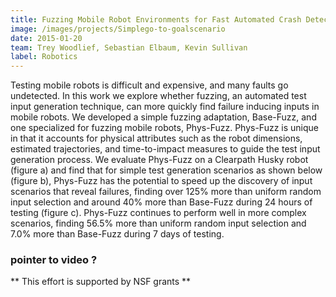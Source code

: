 ```yaml
---
title: Fuzzing Mobile Robot Environments for Fast Automated Crash Detection
image: /images/projects/Simplego-to-goalscenario
date: 2015-01-20
team: Trey Woodlief, Sebastian Elbaum, Kevin Sullivan
label: Robotics
---
```


<a name="FuzzingRobots"></a>

Testing mobile robots is difficult and expensive, and many faults go undetected. In this work we explore whether fuzzing, an automated test input generation technique, can more quickly find failure inducing inputs in mobile robots. We developed a simple fuzzing adaptation, Base-Fuzz, and one specialized for fuzzing mobile robots, Phys-Fuzz. Phys-Fuzz is unique in that it accounts for physical attributes such as the robot dimensions, estimated trajectories, and time-to-impact measures to guide the test input generation process. We evaluate Phys-Fuzz on a Clearpath Husky robot (figure a) and find that for simple test generation scenarios as shown below (figure b), Phys-Fuzz has the potential to speed up the discovery of input scenarios that reveal failures, finding over 125% more than uniform random input selection and around 40% more than Base-Fuzz during 24 hours of testing (figure c). Phys-Fuzz continues to perform well in more complex scenarios, finding 56.5% more than uniform random input selection and 7.0% more than Base-Fuzz during 7 days of testing. 

### pointer to video ? ##

** This effort is supported by NSF grants **